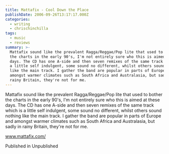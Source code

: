 ```yaml
---
title: Mattafix - Cool Down the Place
publishDate: 2006-09-26T13:17:17.000Z
categories:
  - writing
  - chrischinchilla
tags:
  - music
  - reviews
summary: >-
  Mattafix sound like the prevalent Ragga/Reggae/Pop lite that used to bother
  the charts in the early 90's, I'm not entirely sure who this is aimed at these
  days. The CD has one A-side and then seven remixes of the same track which is
  a little self indulgent, some sound no different, whilst others sound nothing
  like the main track. I gather the band are popular in parts of Europe and
  amongst warmer climates such as South Africa and Australasia, but sadly in
  rainy Britain, they're not for me.
---
```


Mattafix sound like the prevalent Ragga/Reggae/Pop lite that used to bother the charts in the early 90's, I'm not entirely sure who this is aimed at these days. The CD has one A-side and then seven remixes of the same track which is a little self indulgent, some sound no different, whilst others sound nothing like the main track. I gather the band are popular in parts of Europe and amongst warmer climates such as South Africa and Australasia, but sadly in rainy Britain, they're not for me.

<a href='https://www.mattafix.com' target='_blank'>www.mattafix.com/</a>

Published in Unpublished
